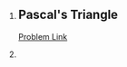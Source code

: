 1. ## Pascal's Triangle
   [Problem Link](https://leetcode.com/problems/pascals-triangle/description/)

2.
